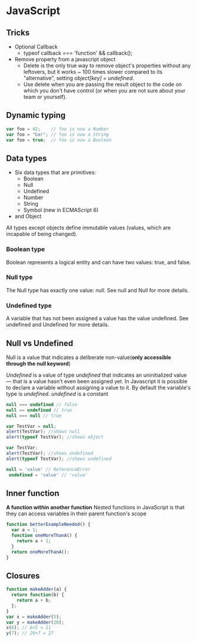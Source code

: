 # JavaScript

## Tricks

* Optional Callback
   - typeof callback === 'function' && callback();
* Remove property from a javascript object
   - Delete is the only true way to remove object's properties without any leftovers, but it works ~ 100 times slower compared to its "alternative", setting _object[key] = undefined_.
   - Use delete when you are passing the result object to the code on which you don't have control (or when you are not sure about your team or yourself).



## Dynamic typing
```javascript
var foo = 42;    // foo is now a Number
var foo = "bar"; // foo is now a String
var foo = true;  // foo is now a Boolean
```
## Data types
* Six data types that are primitives:
  * Boolean
  * Null
  * Undefined
  * Number
  * String
  * Symbol (new in ECMAScript 6)
* and Object

All types except objects define immutable values (values, which are incapable of being changed).

### Boolean type

Boolean represents a logical entity and can have two values: true, and false.

### Null type

The Null type has exactly one value: null. See null and Null for more details.

### Undefined type

A variable that has not been assigned a value has the value undefined. See undefined and Undefined for more details.

## Null vs Undefined
Null is a value that indicates a deliberate non-value(**only accessible through the null keyword**)

_Undefined_ is a value of type _undefined_ that indicates an uninitialized value — that is a value hasn't even been assigned yet. In Javascript it is possible to declare a variable without assigning a value to it. By default the variable's type is _undefined_. _undefined_ is a constant

```javascript
null === undefined // false
null == undefined // true
null === null // true

var TestVar = null;
alert(TestVar); //shows null
alert(typeof TestVar); //shows object

var TestVar;
alert(TestVar); //shows undefined
alert(typeof TestVar); //shows undefined

null = 'value' // ReferenceError
 undefined = 'value' // 'value'
```

## Inner function
**A function within another function**
Nested functions in JavaScript is that they can access variables in their parent function's scope

```javascript
function betterExampleNeeded() {
  var a = 1;
  function oneMoreThanA() {
    return a + 1;
  }
  return oneMoreThanA();
}
```

## Closures
```javascript
function makeAdder(a) {
  return function(b) {
    return a + b;
  };
}
var x = makeAdder(5);
var y = makeAdder(20);
x(6); // 6+5 = 11
y(7); // 20+7 = 27
```
